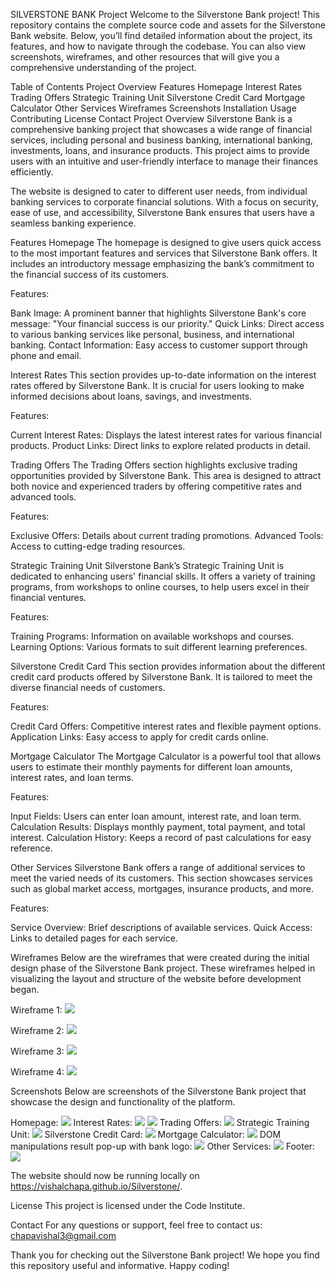 SILVERSTONE BANK Project
Welcome to the Silverstone Bank project! This repository contains the complete source code and assets for the Silverstone Bank website. Below, you’ll find detailed information about the project, its features, and how to navigate through the codebase. You can also view screenshots, wireframes, and other resources that will give you a comprehensive understanding of the project.

Table of Contents
Project Overview
Features
Homepage
Interest Rates
Trading Offers
Strategic Training Unit
Silverstone Credit Card
Mortgage Calculator
Other Services
Wireframes
Screenshots
Installation
Usage
Contributing
License
Contact
Project Overview
Silverstone Bank is a comprehensive banking project that showcases a wide range of financial services, including personal and business banking, international banking, investments, loans, and insurance products. This project aims to provide users with an intuitive and user-friendly interface to manage their finances efficiently.

The website is designed to cater to different user needs, from individual banking services to corporate financial solutions. With a focus on security, ease of use, and accessibility, Silverstone Bank ensures that users have a seamless banking experience.

Features
Homepage
The homepage is designed to give users quick access to the most important features and services that Silverstone Bank offers. It includes an introductory message emphasizing the bank’s commitment to the financial success of its customers.

Features:

Bank Image: A prominent banner that highlights Silverstone Bank's core message: "Your financial success is our priority."
Quick Links: Direct access to various banking services like personal, business, and international banking.
Contact Information: Easy access to customer support through phone and email.

Interest Rates
This section provides up-to-date information on the interest rates offered by Silverstone Bank. It is crucial for users looking to make informed decisions about loans, savings, and investments.



Features:

Current Interest Rates: Displays the latest interest rates for various financial products.
Product Links: Direct links to explore related products in detail.

Trading Offers
The Trading Offers section highlights exclusive trading opportunities provided by Silverstone Bank. This area is designed to attract both novice and experienced traders by offering competitive rates and advanced tools.

Features:

Exclusive Offers: Details about current trading promotions.
Advanced Tools: Access to cutting-edge trading resources.

Strategic Training Unit
Silverstone Bank’s Strategic Training Unit is dedicated to enhancing users' financial skills. It offers a variety of training programs, from workshops to online courses, to help users excel in their financial ventures.

Features:

Training Programs: Information on available workshops and courses.
Learning Options: Various formats to suit different learning preferences.

Silverstone Credit Card
This section provides information about the different credit card products offered by Silverstone Bank. It is tailored to meet the diverse financial needs of customers.

Features:

Credit Card Offers: Competitive interest rates and flexible payment options.
Application Links: Easy access to apply for credit cards online.

Mortgage Calculator
The Mortgage Calculator is a powerful tool that allows users to estimate their monthly payments for different loan amounts, interest rates, and loan terms.

Features:

Input Fields: Users can enter loan amount, interest rate, and loan term.
Calculation Results: Displays monthly payment, total payment, and total interest.
Calculation History: Keeps a record of past calculations for easy reference.

Other Services
Silverstone Bank offers a range of additional services to meet the varied needs of its customers. This section showcases services such as global market access, mortgages, insurance products, and more.

Features:

Service Overview: Brief descriptions of available services.
Quick Access: Links to detailed pages for each service.

Wireframes
Below are the wireframes that were created during the initial design phase of the Silverstone Bank project. These wireframes helped in visualizing the layout and structure of the website before development began.

Wireframe 1: 
<img src="./assets/images/Wireframe 1.png">


Wireframe 2: 
<img src="./assets/images/Wireframe 2.png">


Wireframe 3: 
<img src="./assets/images/Wireframe 3.png">


Wireframe 4: 
<img src="./assets/images/Wireframe 4.png">


Screenshots
Below are screenshots of the Silverstone Bank project that showcase the design and functionality of the platform.

Homepage: 
<img src="./assets/images/slide1.png">
Interest Rates: 
<img src="./assets/images/Interest Rates.png">
<img src="./assets/images/slide2.png">
Trading Offers: 
<img src="./assets/images/slide 3.png">
Strategic Training Unit: 
<img src="./assets/images/slide 4.png">
Silverstone Credit Card: 
<img src="./assets/images/slide 5.png">
Mortgage Calculator: 
<img src="./assets/images/slide 6.png">
DOM manipulations result pop-up with bank logo:
<img src="./assets/images/slide 9.png">
Other Services: 
<img src="./assets/images/slide 7.png">
Footer:
<img src="./assets/images/slide 8.png">

The website should now be running locally on https://vishalchapa.github.io/Silverstone/.

License
This project is licensed under the Code Institute.


Contact
For any questions or support, feel free to contact us: chapavishal3@gmail.com

Thank you for checking out the Silverstone Bank project! We hope you find this repository useful and informative. Happy coding!